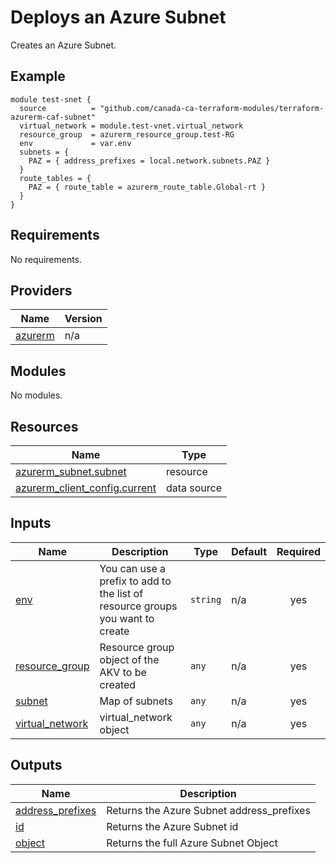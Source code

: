 <!-- BEGIN_TF_DOCS -->
# Deploys an Azure Subnet

Creates an Azure Subnet.

## Example

```hcl
module test-snet {
  source          = "github.com/canada-ca-terraform-modules/terraform-azurerm-caf-subnet"
  virtual_network = module.test-vnet.virtual_network
  resource_group  = azurerm_resource_group.test-RG
  env             = var.env
  subnets = {
    PAZ = { address_prefixes = local.network.subnets.PAZ }
  }
  route_tables = {
    PAZ = { route_table = azurerm_route_table.Global-rt }
  }
}
```

## Requirements

No requirements.

## Providers

| Name | Version |
|------|---------|
| <a name="provider_azurerm"></a> [azurerm](#provider\_azurerm) | n/a |

## Modules

No modules.

## Resources

| Name | Type |
|------|------|
| [azurerm_subnet.subnet](https://registry.terraform.io/providers/hashicorp/azurerm/latest/docs/resources/subnet) | resource |
| [azurerm_client_config.current](https://registry.terraform.io/providers/hashicorp/azurerm/latest/docs/data-sources/client_config) | data source |

## Inputs

| Name | Description | Type | Default | Required |
|------|-------------|------|---------|:--------:|
| <a name="input_env"></a> [env](#input\_env) | You can use a prefix to add to the list of resource groups you want to create | `string` | n/a | yes |
| <a name="input_resource_group"></a> [resource\_group](#input\_resource\_group) | Resource group object of the AKV to be created | `any` | n/a | yes |
| <a name="input_subnet"></a> [subnet](#input\_subnet) | Map of subnets | `any` | n/a | yes |
| <a name="input_virtual_network"></a> [virtual\_network](#input\_virtual\_network) | virtual\_network object | `any` | n/a | yes |

## Outputs

| Name | Description |
|------|-------------|
| <a name="output_address_prefixes"></a> [address\_prefixes](#output\_address\_prefixes) | Returns the Azure Subnet address\_prefixes |
| <a name="output_id"></a> [id](#output\_id) | Returns the Azure Subnet id |
| <a name="output_object"></a> [object](#output\_object) | Returns the full Azure Subnet Object |
<!-- END_TF_DOCS -->